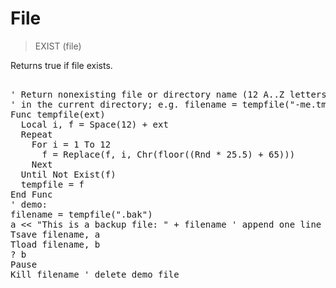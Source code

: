 # File

> EXIST (file)

Returns true if file exists.

<pre>

' Return nonexisting file or directory name (12 A..Z letters + extension)
' in the current directory; e.g. filename = tempfile("-me.tmp") 
Func tempfile(ext)
  Local i, f = Space(12) + ext
  Repeat
    For i = 1 To 12 
      f = Replace(f, i, Chr(floor((Rnd * 25.5) + 65)))
    Next
  Until Not Exist(f)
  tempfile = f
End Func
' demo:
filename = tempfile(".bak")
a << "This is a backup file: " + filename ' append one line
Tsave filename, a
Tload filename, b
? b
Pause
Kill filename ' delete demo file

</pre>

